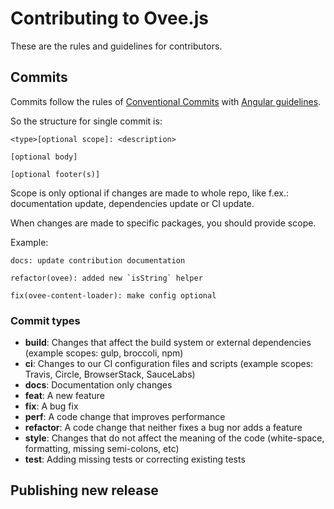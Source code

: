 # Contributing to Ovee.js

These are the rules and guidelines for contributors.

## Commits

Commits follow the rules of [Conventional Commits](https://www.conventionalcommits.org/en/v1.0.0/#summary) with [Angular guidelines](https://github.com/angular/angular/blob/22b96b9/CONTRIBUTING.md#-commit-message-guidelines).

So the structure for single commit is:

```
<type>[optional scope]: <description>

[optional body]

[optional footer(s)]
```

Scope is only optional if changes are made to whole repo, like f.ex.: documentation update, dependencies update or CI update.

When changes are made to specific packages, you should provide scope.

Example:

```
docs: update contribution documentation
```

```
refactor(ovee): added new `isString` helper
```

```
fix(ovee-content-loader): make config optional
```

### Commit types

 - __build__: Changes that affect the build system or external dependencies (example scopes: gulp, broccoli, npm)
 - __ci__: Changes to our CI configuration files and scripts (example scopes: Travis, Circle, BrowserStack, SauceLabs)
 - __docs__: Documentation only changes
 - __feat__: A new feature
 - __fix__: A bug fix
 - __perf__: A code change that improves performance
 - __refactor__: A code change that neither fixes a bug nor adds a feature
 - __style__: Changes that do not affect the meaning of the code (white-space, formatting, missing semi-colons, etc)
 - __test__: Adding missing tests or correcting existing tests

## Publishing new release

<!-- WIP -->
<!-- Proposed workflow: https://github.com/conventional-changelog/conventional-changelog/tree/master/packages/conventional-changelog-cli#recommended-workflow -->
<!-- Proposed workflow: https://github.com/conventional-changelog/conventional-changelog/issues/376 -->
